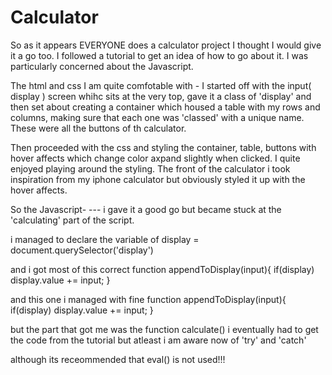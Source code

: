 # Calculator

So as it appears EVERYONE does a calculator project I thought I would give it a go too.
I followed a tutorial to get an idea of how to go about it. I was particularly concerned about the Javascript.

The html and css I am quite comfotable with - I started off with the input( display ) screen whihc sits at the very top, gave it a class of 'display' and then set about creating a container which housed a table with my rows and columns, making sure that each one was 'classed' with a unique name. These were all the buttons of th calculator.

Then proceeded with the css and styling the container, table, buttons with hover affects which change color axpand slightly when clicked. I quite enjoyed playing around the styling. The front of the calculator i took inspiration from my iphone calculator but obviously styled it up with the hover affects.

So the Javascript- --- i gave it a good go but became stuck at the 'calculating' part of the script.

i managed to declare the variable of display = document.querySelector('display')

and i got most of this correct    function appendToDisplay(input){
	                                  if(display) display.value += input;
                                  }

and this one i managed with fine   function appendToDisplay(input){
	                                   if(display) display.value += input;
                                  }

but the part that got me was the function calculate()
i eventually had to get the code from the tutorial but atleast i am aware now of 'try' and 'catch'

although its receommended that eval() is not used!!!
